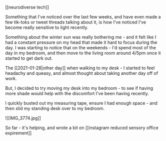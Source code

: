 [[neurodiverse tech]]

Something that I've noticed over the last few weeks, and have even made a few tik-toks or tweet threads talking about it, is how I've noticed I've become really sensitive to light recently.

Something about the winter sun was really bothering me - and it felt like I had a constant pressure on my head that made it hard to focus during the day. I was starting to notice that on the weekends - I'd spend most of the day in my bedroom, and then move to the living room around 4/5pm once it started to get dark out.

The [[2021-01-28|other day]] when walking to my desk - I started to feel headachy and queasy, and almost thought about taking another day off of work. 

But, I decided to try moving my desk into my bedroom - to see if having more shade would help with the discomfort I've been having recently. 

I quickly busted out my measuring tape, ensure I had enough space - and then slid my standing desk over to my bedroom.

![[IMG_3774.jpg]]

So far - it's helping, and wrote a bit on [[instagram reduced sensory office expirement]]